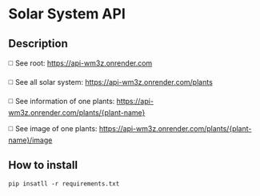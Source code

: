 # Solar System API

## Description

◻️ See root: https://api-wm3z.onrender.com

◻️ See all solar system: https://api-wm3z.onrender.com/plants

◻️ See information of one plants: https://api-wm3z.onrender.com/plants/{plant-name}

◻️ See image of one plants: https://api-wm3z.onrender.com/plants/{plant-name}/image

## How to install
```
pip insatll -r requirements.txt
```
